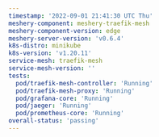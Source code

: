 ```yaml
---
timestamp: '2022-09-01 21:41:30 UTC Thu'
meshery-component: meshery-traefik-mesh
meshery-component-version: edge
meshery-server-version: 'v0.6.4'
k8s-distro: minikube
k8s-version: 'v1.20.11'
service-mesh: traefik-mesh
service-mesh-version: ''
tests:
  pod/traefik-mesh-controller: 'Running'
  pod/traefik-mesh-proxy: 'Running'
  pod/grafana-core: 'Running'
  pod/jaeger: 'Running'
  pod/prometheus-core: 'Running'
overall-status: 'passing'
---
```


